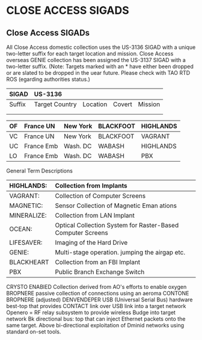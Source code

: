 # CLOSE ACCESS SIGADS 

## Close Access SIGADs

All Close Access domestic collection uses the US-3136 SIGAD with a unique two-letter suffix for each target location and mission. Close Access overseas GENIE collection has been assigned the US-3137 SIGAD with a two-letter suffix.
(Note: Targets marked with an * have either been dropped or are slated to be dropped in the uear future. Please check with TAO RTD ROS
(egarding authorities status.)

| SIGAD | US-3136 |  |  |  |
| :-- | :-- | :-- | :-- | :-- |
| Suffix | Target Country | Location | Covert | Mission |
|  |  |  |  |  |
|  |  |  |  |  |


| OF | France UN | New York | BLACKFOOT | HIGHLANDS |
| :-- | :-- | :-- | :-- | :-- |
| VC | France UN | New York | BLACKFOOT | VAGRANT |
| UC | France Emb | Wash. DC | WABASH | HIGHLANDS |
| LO | France Emb | Wash. DC | WABASH | PBX |

General Term Descriptions

| HIGHLANDS: | Collection from Implants |
| :-- | :-- |
| VAGRANT: | Collection of Computer Screens |
| MAGNETIC: | Sensor Collection of Magnetic Eman ations |
| MINERALIZE: | Collection from LAN Implant |
| OCEAN: | Optical Collection System for Raster-Based Computer Screens |
| LIFESAVER: | Imaging of the Hard Drive |
| GENIE: | Multi-stage operation. jumping the airgap etc. |
| BLACKHEART | Collection from an FBI Implant |
| PBX | Public Branch Exchange Switch |
CRYSTO ENABIED Collection derived from AO's efforts to enable oxygen
BROPNERE passive collection of connections using an aeroma
CONTONE
BROPNERE
(adjusted)
DENVENDEPER
USB (Universal Serial Bus) hardware best-top that provides CONTACT link over USB link into a target network
Openero $=$ RF relay subsystem to provide wireless
Budge into target network
Bk directional bus: top that can inject Ethernet packets onto the same target. Above bi-directional exploitation of
Dminid networks using standard on-set tools.

